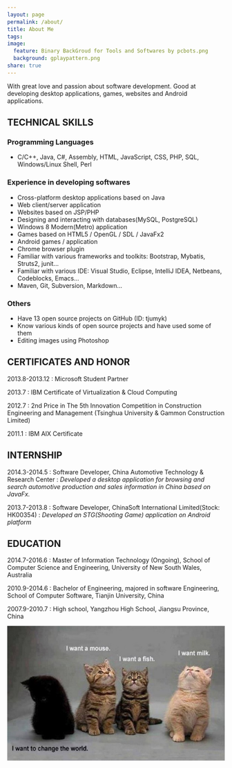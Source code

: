 ```yaml
---
layout: page
permalink: /about/
title: About Me
tags: 
image:
  feature: Binary BackGroud for Tools and Softwares by pcbots.png
  background: gplaypattern.png
share: true
---
```


With great love and passion about software development.
Good at developing desktop applications, games, websites and Android
applications.

## TECHNICAL SKILLS

### Programming Languages

* C/C++, Java, C#, Assembly, HTML, JavaScript, CSS, PHP, SQL, Windows/Linux Shell, Perl

### Experience in developing softwares

* Cross-platform desktop applications based on Java
* Web client/server application
* Websites based on JSP/PHP
* Designing and interacting with databases(MySQL, PostgreSQL)
* Windows 8 Modern(Metro) application
* Games based on HTML5 / OpenGL / SDL / JavaFx2
* Android games / application
* Chrome browser plugin
* Familiar with various frameworks and toolkits: Bootstrap, Mybatis, Struts2, junit...
* Familiar with various IDE: Visual Studio, Eclipse, IntelliJ IDEA, Netbeans, Codeblocks, Emacs...
* Maven, Git, Subversion, Markdown...

### Others

* Have 13 open source projects on GitHub (ID: tjumyk)
* Know various kinds of open source projects and have used some of them
* Editing images using Photoshop

## CERTIFICATES AND HONOR

2013.8-2013.12
: Microsoft Student Partner

2013.7
: IBM Certificate of Virtualization & Cloud Computing

2012.7 
: 2nd Price in The 5th Innovation Competition in Construction Engineering and Management (Tsinghua University & Gammon Construction Limited)

2011.1
: IBM AIX Certificate
    
## INTERNSHIP

2014.3-2014.5
: Software Developer, China Automotive Technology & Research Center
: _Developed a desktop application for browsing and search automotive production and sales information in China based on JavaFx._

2013.7-2013.8
: Software Developer, ChinaSoft International Limited(Stock: HK00354)
: _Developed an STG(Shooting Game) application on Android platform_
    
## EDUCATION

2014.7-2016.6
: Master of Information Technology (Ongoing), School of Computer Science and Engineering, University of New South Wales, Australia

2010.9-2014.6
: Bachelor of Engineering, majored in software Engineering, School of Computer Software, Tianjin University, China

2007.9-2010.7
: High school, Yangzhou High School, Jiangsu Province, China

![I want to change the world](/images/black-cat.jpg)
